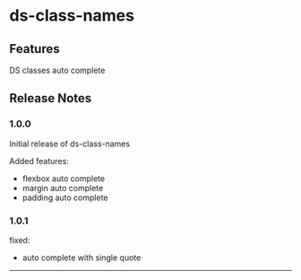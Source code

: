 # ds-class-names

## Features
DS classes auto complete

## Release Notes

### 1.0.0

Initial release of ds-class-names

Added features:
* flexbox auto complete
* margin auto complete
* padding auto complete

### 1.0.1

fixed:
* auto complete with single quote

---